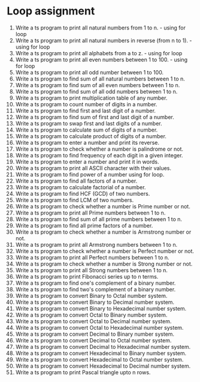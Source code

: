 # Loop assignment 

1. Write a ts program to print all natural numbers from 1 to n. - using for loop
2. Write a ts program to print all natural numbers in reverse (from n to 1). - using for loop
3. Write a ts program to print all alphabets from a to z. - using for loop
4. Write a ts program to print all even numbers between 1 to 100. - using for loop
5. Write a ts program to print all odd number between 1 to 100.
6. Write a ts program to find sum of all natural numbers between 1 to n.
7. Write a ts program to find sum of all even numbers between 1 to n.
8. Write a ts program to find sum of all odd numbers between 1 to n.
9. Write a ts program to print multiplication table of any number.
10. Write a ts program to count number of digits in a number.
11. Write a ts program to find first and last digit of a number.
12. Write a ts program to find sum of first and last digit of a number.
13. Write a ts program to swap first and last digits of a number.
14. Write a ts program to calculate sum of digits of a number.
15. Write a ts program to calculate product of digits of a number.
16. Write a ts program to enter a number and print its reverse.
17. Write a ts program to check whether a number is palindrome or not.
18. Write a ts program to find frequency of each digit in a given integer.
19. Write a ts program to enter a number and print it in words.
20. Write a ts program to print all ASCII character with their values.
21. Write a ts program to find power of a number using for loop.
22. Write a ts program to find all factors of a number.
23. Write a ts program to calculate factorial of a number.
24. Write a ts program to find HCF (GCD) of two numbers.
25. Write a ts program to find LCM of two numbers.
26. Write a ts program to check whether a number is Prime number or not.
27. Write a ts program to print all Prime numbers between 1 to n.
28. Write a ts program to find sum of all prime numbers between 1 to n.
29. Write a ts program to find all prime factors of a number.
30. Write a ts program to check whether a number is Armstrong number or not.
31. Write a ts program to print all Armstrong numbers between 1 to n.
32. Write a ts program to check whether a number is Perfect number or not.
33. Write a ts program to print all Perfect numbers between 1 to n.
34. Write a ts program to check whether a number is Strong number or not.
35. Write a ts program to print all Strong numbers between 1 to n.
36. Write a ts program to print Fibonacci series up to n terms.
37. Write a ts program to find one's complement of a binary number.
38. Write a ts program to find two's complement of a binary number.
39. Write a ts program to convert Binary to Octal number system.
40. Write a ts program to convert Binary to Decimal number system.
41. Write a ts program to convert Binary to Hexadecimal number system.
42. Write a ts program to convert Octal to Binary number system.
43. Write a ts program to convert Octal to Decimal number system.
44. Write a ts program to convert Octal to Hexadecimal number system.
45. Write a ts program to convert Decimal to Binary number system.
46. Write a ts program to convert Decimal to Octal number system.
47. Write a ts program to convert Decimal to Hexadecimal number system.
48. Write a ts program to convert Hexadecimal to Binary number system.
49. Write a ts program to convert Hexadecimal to Octal number system.
50. Write a ts program to convert Hexadecimal to Decimal number system.
51. Write a ts program to print Pascal triangle upto n rows.